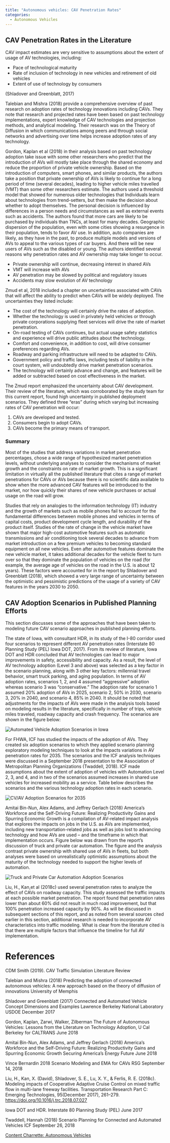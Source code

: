 ```yaml
---
title: "Autonomous vehicles: CAV Penetration Rates"
categories:
  - Autonomous Vehicles
---
```


CAV Penetration Rates in the Literature
----------------------------------------

CAV impact estimates are very sensitive to assumptions about the extent of usage of AV technologies, including: 
 - Pace of technological maturity
 - Rate of inclusion of technology in new vehicles and retirement of old vehicles
 - Extent of use of technology by consumers

(Shladover and Greenblatt, 2017)

Talebian and Mishra (2018) provide a comprehensive overview of past research on adoption rates of technology innovations including CAVs. They note that research and projected rates have been based on past technology implementations, expert knowledge of CAV technologies and projection methods, and analytical modeling. Their research was on the Theory of Diffusion in which communications among peers and through social networks and advertising over time helps increase adoption rates of any technology.
 
Gordon, Kaplan et al (2018) in their analysis based on past technology adoption take issue with some other researchers who predict that the introduction of AVs will mostly take place through the shared economy and reduce the proportion of private vehicle ownership. Based on the introduction of computers, smart phones, and similar products, the authors take a position that private ownership of AVs is likely to continue for a long period of time (several decades), leading to higher vehicle miles travelled (VMT) than some other researchers estimate. The authors used a threshold model that showed for numerous older technologies that Individuals learn about technologies from trend-setters, but then make the decision about whether to adopt themselves. The personal decision is influenced by differences in a person needs and circumstances as well as external events such as accidents. The authors found that more cars are likely to be purchased by individuals than TNCs, at least for many decades. Geographic dispersion of the population, even with some cities showing a resurgence in their population, tends to favor AV use. In addition, auto companies are likely, as they have in the past, to produce multiple models and versions of AVs to appeal to the various types of car buyers. And there will be new users of AVs such as the disabled or young. The authors identified several reasons why penetration rates and AV ownership may take longer to occur.
 - Private ownership will continue, decreasing interest in shared AVs
 - VMT will increase with AVs
 - AV penetration may be slowed by political and regulatory issues
 - Accidents may slow evolution of AV technology
 
Zmud et al, 2018 included a chapter on uncertainties associated with CAVs that will affect the ability to predict when CAVs will be widely deployed. The uncertainties they listed include:
- The cost of the technology will certainly drive the rates of adoption.
- Whether the technology is used in privately held vehicles or through private corporations supplying fleet services will drive the rate of market penetration.
- On-road testing of CAVs continues, but actual usage safety statistics and experience will drive public attitudes about the technology.
- Comfort and convenience, in addition to cost, will drive consumer preferences regarding AVs.
- Roadway and parking infrastructure will need to be adapted to CAVs.
- Government policy and traffic laws, including tests of liability in the court system, will undoubtedly drive market penetration scenarios.
- The technology will certainly advance and change, and features will be added or subtracted based on cost effectiveness in the market.

The Zmud report emphasized the uncertainty about CAV development. Their review of the literature, which was corroborated by the study team for this current report, found high uncertainty in published deployment scenarios. They defined three “eras” during which varying but increasing rates of CAV penetration will occur:
1.	CAVs are developed and tested.
2.	Consumers begin to adopt CAVs.
3.	CAVs become the primary means of transport.

### Summary

Most of the studies that address variations in market penetration percentages, chose a wide range of hypothesized market penetration levels, without underlying analyses to consider the mechanisms of market growth and the constraints on rate of market growth. This is a significant limitation in virtually all the published literature that cites a range of market penetrations for CAVs or AVs because there is no scientific data available to show when the more advanced CAV features will be introduced to the market, nor how quickly their shares of new vehicle purchases or actual usage on the road will grow. 

Studies that rely on analogies to the information technology (IT) industry and the growth of markets such as mobile phones fail to account for the fundamental differences between mobile phones and vehicles in terms of capital costs, product development cycle length, and durability of the product itself. Studies of the rate of change in the vehicle market have shown that major high-cost automotive features such as automatic transmissions and air conditioning took several decades to advance from market introduction on a few premium vehicles to becoming standard equipment on all new vehicles. Even after automotive features dominate the new vehicle market, it takes additional decades for the vehicle fleet to turn over so that they dominate the population of vehicles on the road (for example, the average age of vehicles on the road in the U.S. is about 12 years). These factors were accounted for in the report by Shladover and Greenblatt (2018), which showed a very large range of uncertainty between the optimistic and pessimistic predictions of the usage of a variety of CAV features in the years 2030 to 2050.

CAV Adoption Scenarios in Published Planning Efforts
-------------------------------------------------------

This section discusses some of the approaches that have been taken to modeling future CAV scenario approaches in published planning efforts.

The state of Iowa, with consultant HDR, in its study of the I-80 corridor used four scenarios to represent different AV penetration rates (Interstate 80 Planning Study (PEL) Iowa DOT, 2017). From its review of literature, Iowa DOT and HDR concluded that AV technologies can lead to major improvements in safety, accessibility and capacity. As a result, the level of AV technology adoption (Level 3 and above) was selected as a key factor in the scenario planning, along with 3 other key factors:  millennial travel behavior, smart truck parking, and aging population. In terms of AV adoption rates, scenarios 1, 2, and 4 assumed “aggressive” adoption whereas scenario 3 was “conservative.” The adoption rate for scenario 1 assumed 20% adoption of AVs in 2025, scenario 2, 50% in 2030, scenario 3, 20% in 2040, and scenario 4, 85% in 2040. It should be noted that adjustments for the impacts of AVs were made in the analysis tools based on modeling results in the literature, specifically in number of trips, vehicle miles traveled, roadway capacity and crash frequency. The scenarios are shown in the figure below: 

![Automated Vehicle Adoption Scenarios in Iowa](CAV_Penetration_Rates_1.png "Automated Vehicle Adoption Scenarios in Iowa")

For FHWA, ICF has studied the impacts of the adoption of AVs.  They created six adoption scenarios to which they applied scenario planning exploratory modeling techniques to look at the impacts variations in AV penetration rates for 2035.  The scenarios and the ICF analysis techniques were discussed in a September 2018 presentation to the Association of Metropolitan Planning Organizations (Twaddell, 2018). ICF made assumptions about the extent of adoption of vehicles with Automation Level 2, 3, and 4, and in two of the scenarios assumed increases in shared use vehicles for increased mobility as a service. Table below describes the scenarios and the various technology adoption rates in each scenario.  

![CV/AV Adoption Scenarios for 2035](CAV_Penetration_Rates_2.png "CV/AV Adoption Scenarios for 2035")

Amitai Bin-Nun, Alex Adams, and Jeffrey Gerlach (2018)  America’s Workforce and the Self-Driving Future: Realizing Productivity Gains and Spurring Economic Growth is a compilation of AV-related impact analysis that explores the impacts on jobs in the U.S. as AVs are implemented, including new transportation-related jobs as well as jobs lost to advancing technology and how AVs are used – and the timeframe in which that implementation occurs. Figure below was drawn from the report’s discussion of truck and private car automation. The figure and the analysis contrast private ownership with shared use of AVs in fleets, but both analyses were based on unrealistically optimistic assumptions about the maturity of the technology needed to support the higher levels of automation.

![Truck and Private Car Automation Adoption Scenarios](CAV_Penetration_Rates_3.png "Truck and Private Car Automation Adoption Scenarios")

Liu, H., Kan,et al (2018c) used several penetration rates to analyze the effect of CAVs on roadway capacity. This study assessed the traffic impacts at each possible market penetration. The report found that penetration rates lower than about 60% did not result in much road improvement, but that 100% penetration increased capacity by 90%. As will be discussed in subsequent sections of this report, and as noted from several sources cited earlier in this section, additional research is needed to incorporate AV characteristics into traffic modeling. What is clear from the literature cited is that there are multiple factors that influence the timeline for full AV implementation. 

References
==========

CDM Smith (2019). CAV Traffic Simulation Literature Review

Talebian and Mishra (2018)  Predicting the adoption of connected autonomous vehicles: A new approach based on the theory of diffusion of innovations  University of Memphis

Shladover and Greenblatt (2017)  Connected and Automated Vehicle Concept Dimensions and Examples  Lawrence Berkeley National Laboratory USDOE  December 2017

Gordon, Kaplan, Zarwi, Walker, Zilberman The Future of Autonomous Vehicles: Lessons from the Literature on Technology Adoption, U Cal Berkeley for CALTRANS June 2018

Amitai Bin-Nun, Alex Adams, and Jeffrey Gerlach (2018)  America’s Workforce and the Self-Driving Future: Realizing Productivity Gains and Spurring Economic Growth Securing America’s Energy Future  June 2018

Vince Bernardin 2018 Scenario Modeling and EMA for CAVs  RSG  September 14, 2018

Liu, H., Kan, X. (David), Shladover, S. E., Lu, X. Y., & Ferlis, R. E. (2018c). Modeling impacts of Cooperative Adaptive Cruise Control on mixed traffic flow in multi-lane freeway facilities. Transportation Research Part C: Emerging Technologies, 95(December 2017), 261–279. https://doi.org/10.1016/j.trc.2018.07.027

Iowa DOT and HDR. Interstate 80 Planning Study (PEL)  June 2017

Twaddell, Hannah (2018)  Scenario Planning for Connected and Automated Vehicles  ICF September 26, 2018

[Content Charrette: Autonomous Vehicles](Content_Charrette_Autonomous_Vehicles)
